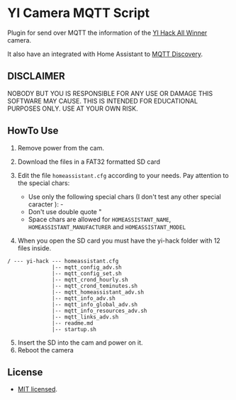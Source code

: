 # YI Camera MQTT Script

Plugin for send over MQTT the information of the [YI Hack All Winner](https://github.com/roleoroleo/yi-hack-Allwinner) camera.

It  also have an integrated with Home Assistant to  [MQTT Discovery](https://www.home-assistant.io/docs/mqtt/discovery/).


## DISCLAIMER
NOBODY BUT YOU IS RESPONSIBLE FOR ANY USE OR DAMAGE THIS SOFTWARE MAY CAUSE.
THIS IS INTENDED FOR EDUCATIONAL PURPOSES ONLY. USE AT YOUR OWN RISK.

## HowTo Use

1. Remove power from the cam.
2. Download the files in a FAT32 formatted SD card
3. Edit the file `homeassistant.cfg` according to your needs. Pay attention to the special chars:
    * Use only the following special chars (I don't test any other special caracter ): - 
    * Don't use double quote " 
    * Space chars are allowed for `HOMEASSISTANT_NAME`, `HOMEASSISTANT_MANUFACTURER` and `HOMEASSISTANT_MODEL`

4. When you open the SD card you must have the yi-hack folder with 12 files inside.
```
/ --- yi-hack --- homeassistant.cfg
              |-- mqtt_config_adv.sh
              |-- mqtt_config_set.sh
              |-- mqtt_crond_hourly.sh
              |-- mqtt_crond_teminutes.sh
              |-- mqtt_homeassistant_adv.sh
              |-- mqtt_info_adv.sh
              |-- mqtt_info_global_adv.sh
              |-- mqtt_info_resources_adv.sh
              |-- mqtt_links_adv.sh
              |-- readme.md
              |-- startup.sh
```
5. Insert the SD into the cam and power on it.
6. Reboot the camera

## License

* [MIT licensed](LICENCE).

